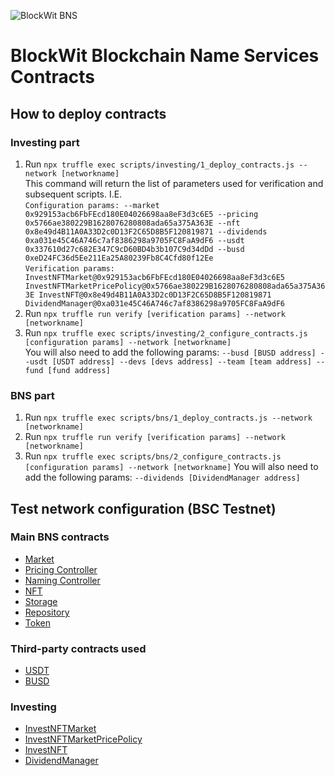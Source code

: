 ![BlockWit BNS](logo.png "BNS")

# BlockWit Blockchain Name Services Contracts
## How to deploy contracts
### Investing part
1. Run ```npx truffle exec scripts/investing/1_deploy_contracts.js --network [networkname]```  
This command will return the list of parameters used for verification and subsequent scripts. I.E.  
```Configuration params: --market 0x929153acb6FbFEcd180E04026698aa8eF3d3c6E5 --pricing 0x5766ae380229B1628076280808ada65a375A363E --nft 0x8e49d4B11A0A33D2c0D13F2C65D8B5F120819871 --dividends 0xa031e45C46A746c7af8386298a9705FC8FaA9dF6 --usdt 0x337610d27c682E347C9cD60BD4b3b107C9d34dDd --busd 0xeD24FC36d5Ee211Ea25A80239Fb8C4Cfd80f12Ee```  
```Verification params: InvestNFTMarket@0x929153acb6FbFEcd180E04026698aa8eF3d3c6E5 InvestNFTMarketPricePolicy@0x5766ae380229B1628076280808ada65a375A363E InvestNFT@0x8e49d4B11A0A33D2c0D13F2C65D8B5F120819871 DividendManager@0xa031e45C46A746c7af8386298a9705FC8FaA9dF6```
2. Run ```npx truffle run verify [verification params] --network [networkname]```
3. Run ```npx truffle exec scripts/investing/2_configure_contracts.js [configuration params] --network [networkname]```  
  You will also need to add the following params: ```--busd [BUSD address] --usdt [USDT address] --devs [devs address] --team [team address] --fund [fund address]```
### BNS part
1. Run ```npx truffle exec scripts/bns/1_deploy_contracts.js --network [networkname]```
2. Run ```npx truffle run verify [verification params] --network [networkname]``` 
3. Run ```npx truffle exec scripts/bns/2_configure_contracts.js [configuration params] --network [networkname]```
  You will also need to add the following params: ```--dividends [DividendManager address]```

## Test network configuration (BSC Testnet)
### Main BNS contracts
* [Market](https://testnet.bscscan.com/address/0xaA7428586292D9b5F8B5b44Ec834f27565A874C6)
* [Pricing Controller](https://testnet.bscscan.com/address/0x189f2577CAe1C057bfC3b27d7D55F5b7BB4766ed)
* [Naming Controller](https://testnet.bscscan.com/address/0x25B0375fdd0e116E65c34cE113F879B5506747Ec)
* [NFT](https://testnet.bscscan.com/token/0xA7A92eA6AF139259258C01cD7019cD64D9c243e8)
* [Storage](https://testnet.bscscan.com/address/0x8BC9F0CB98A311075683AAB5AAB1E2BE00122A58)
* [Repository](https://testnet.bscscan.com/address/0x1cC325740CA198d7bAC9ed67a50e4077147be0Ad)
* [Token](https://testnet.bscscan.com/address/0x222fB2C172e13B2EA032f0Eb0851574E7687dcf2)
### Third-party contracts used
* [USDT](https://testnet.bscscan.com/token/0x337610d27c682E347C9cD60BD4b3b107C9d34dDd)
* [BUSD](https://testnet.bscscan.com/token/0xeD24FC36d5Ee211Ea25A80239Fb8C4Cfd80f12Ee)
### Investing
* [InvestNFTMarket](https://testnet.bscscan.com/address/0x929153acb6FbFEcd180E04026698aa8eF3d3c6E5#code)
* [InvestNFTMarketPricePolicy](https://testnet.bscscan.com/address/0x5766ae380229B1628076280808ada65a375A363E#code)
* [InvestNFT](https://testnet.bscscan.com/address/0x8e49d4B11A0A33D2c0D13F2C65D8B5F120819871#code)
* [DividendManager](https://testnet.bscscan.com/address/0xa031e45C46A746c7af8386298a9705FC8FaA9dF6#code)
